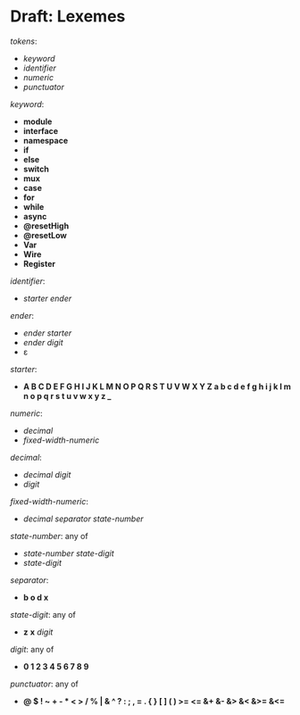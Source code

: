 # Draft: Lexemes

*tokens*:
* *keyword*
* *identifier*
* *numeric*
* *punctuator*

*keyword*:
* **module**
* **interface**
* **namespace**
* **if**
* **else**
* **switch**
* **mux**
* **case**
* **for**
* **while**
* **async**
* **@resetHigh**
* **@resetLow**
* **Var**
* **Wire**
* **Register**

*identifier*:
* *starter* *ender*

*ender*:
* *ender* *starter*
* *ender* *digit*
* ε

*starter*:
* **A B C D E F G H I J K L M N O P Q R S T U V W X Y Z a b c d e f g h i j k l m n o p q r s t u v w x y z _**

*numeric*:
* *decimal*
* *fixed-width-numeric*

*decimal*:
* *decimal* *digit*
* *digit*

*fixed-width-numeric*:
* *decimal* *separator* *state-number*

*state-number*: any of
* *state-number* *state-digit*
* *state-digit*

*separator*:
* **b o d x**

*state-digit*: any of
* **z** **x** *digit*

*digit*: any of
* **0 1 2 3 4 5 6 7 8 9**

*punctuator*: any of
* **@ $ ! ~ + - * < > / % | & ^ ? : ; , = . { } [ ] ( ) >= <= &+ &- &> &< &>= &<=**